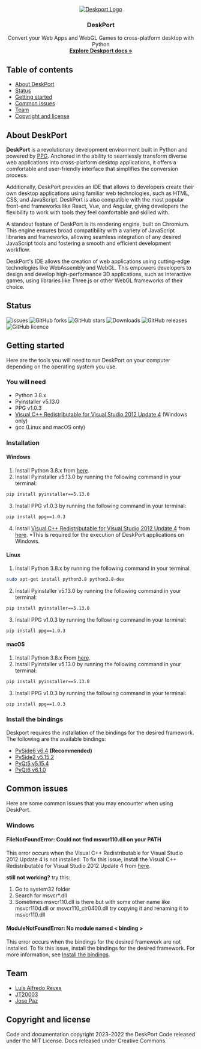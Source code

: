 <link href="https://cdn.jsdelivr.net/npm/bootstrap@5.1.3/dist/css/bootstrap.min.css" rel="stylesheet" integrity="sha384-1BmE4kWBq78iYhFldvKuhfTAU6auU8tT94WrHftjDbrCEXSU1oBoqyl2QvZ6jIW3" crossorigin="anonymous">

<p align="center">
  <a href="#">
  <img src="https://ik.imagekit.io/kummiktgaiq/Deskport/svgviewer-png-output%20(1)_slKZSMfER.png?updatedAt=1691489089637" alt="Deskport Logo">
  </a>
</p>

<h3 align="center">DeskPort</h3>

<p align="center">
  Convert your Web Apps and WebGL Games to cross-platform desktop with Python
  <br>
  <a href="#docs"><strong>Explore Deskport docs »</strong></a>
  <br>
</p>

## Table of contents

- [About DeskPort](#about-deskport)
- [Status](#status)
- [Getting started](#getting-started)
- [Common issues](#common-issues)
- [Team](#team)
- [Copyright and license](#copyright-and-license)

## About DeskPort

**DeskPort** is a revolutionary development environment built in Python and powered by [PPG](https://github.com/runesc/ppg). Anchored in the ability to seamlessly transform diverse web applications into cross-platform desktop applications, it offers a comfortable and user-friendly interface that simplifies the conversion process.

Additionally, DeskPort provides an IDE that allows to developers create their own desktop applications using familiar web technologies, such as HTML, CSS, and JavaScript. DeskPort is also compatible with the most popular front-end frameworks like React, Vue, and Angular, giving developers the flexibility to work with tools they feel comfortable and skilled with.

A standout feature of DeskPort is its rendering engine, built on Chromium. This engine ensures broad compatibility with a variety of JavaScript libraries and frameworks, allowing seamless integration of any desired JavaScript tools and fostering a smooth and efficient development workflow.

DeskPort's IDE allows the creation of web applications using cutting-edge technologies like WebAssembly and WebGL. This empowers developers to design and develop high-performance 3D applications, such as interactive games, using libraries like Three.js or other WebGL frameworks of their choice.
## Status

![issues](https://img.shields.io/github/issues/DeskPortApp/DeskPort)
![GitHub forks](https://img.shields.io/github/forks/DeskPortApp/DeskPort)
![GitHub stars](https://img.shields.io/github/stars/DeskPortApp/DeskPort)
![Downloads](https://img.shields.io/github/downloads/DeskPortApp/DeskPort/total)
![GitHub releases](https://img.shields.io/github/v/release/DeskPortApp/DeskPort)
![GitHub licence](	https://img.shields.io/github/license/DeskPortApp/DeskPort)

## Getting started
Here are the tools you will need to run DeskPort on your computer depending on the operating system you use.

### You will need

- Python 3.8.x
- Pyinstaller v5.13.0
- PPG v1.0.3
- [Visual C++ Redistributable for Visual Studio 2012 Update 4](https://www.microsoft.com/en-us/download/details.aspx?id=30679) (Windows only)
- gcc (Linux and macOS only)

### Installation

#### Windows
1. Install Python 3.8.x from [here](https://www.python.org/downloads/release/python-3810/).
2. Install Pyinstaller v5.13.0 by running the following command in your terminal:
```bash
pip install pyinstaller==5.13.0
```
3. Install PPG v1.0.3 by running the following command in your terminal:
```bash
pip install ppg==1.0.3
```
4. Install [Visual C++ Redistributable for Visual Studio 2012 Update 4](https://www.microsoft.com/en-us/download/details.aspx?id=30679) from [here](https://www.microsoft.com/en-us/download/details.aspx?id=30679). *This is required for the execution of DeskPort applications on Windows.

#### Linux
1. Install Python 3.8.x by running the following command in your terminal:
```bash
sudo apt-get install python3.8 python3.8-dev
```
2. Install Pyinstaller v5.13.0 by running the following command in your terminal:
```bash
pip install pyinstaller==5.13.0
```
3. Install PPG v1.0.3 by running the following command in your terminal:
```bash
pip install ppg==1.0.3
```

#### macOS
1. Install Python 3.8.x From [here](https://www.python.org/downloads/release/python-3810/).
2. Install Pyinstaller v5.13.0 by running the following command in your terminal:
```bash
pip install pyinstaller==5.13.0
```
3. Install PPG v1.0.3 by running the following command in your terminal:
```bash
pip install ppg==1.0.3
```

### Install the bindings

Deskport requires the installation of the bindings for the desired framework. The following are the available bindings:

- [PySide6 v6.4](https://pypi.org/project/PySide6/6.4.0/) **(Recommended)**
- [PySide2 v5.15.2](https://pypi.org/project/PySide2/5.15.2/)
- [PyQt5 v5.15.4](https://pypi.org/project/PyQt5/5.15.4/)
- [PyQt6 v6.1.0](https://pypi.org/project/PyQt6/6.1.0/)

## Common issues
Here are some common issues that you may encounter when using DeskPort.

### Windows
#### FileNotFoundError: Could not find msvcr110.dll on your PATH
This error occurs when the Visual C++ Redistributable for Visual Studio 2012 Update 4 is not installed. To fix this issue, install the Visual C++ Redistributable for Visual Studio 2012 Update 4 from [here](https://www.microsoft.com/en-us/download/details.aspx?id=30679).

**still not working?** try this:
1. Go to system32 folder
2. Search for msvcr*.dll
3. Sometimes msvcr110.dll is there but with some other name like msvcr110d.dll or msvcr110_clr0400.dll try copying it and renaming it to msvcr110.dll

#### ModuleNotFoundError: No module named < binding >
This error occurs when the bindings for the desired framework are not installed. To fix this issue, install the bindings for the desired framework. For more information, see [Install the bindings](#install-the-bindings).


## Team

- [Luis Alfredo Reyes](https://github.com/runesc)
- [JT20003](https://github.com/JT20003)
- [Jose Paz](https://github.com/Ty6Way)

## Copyright and license
Code and documentation copyright 2023–2022 the DeskPort Code released under the MIT License. Docs released under Creative Commons.
